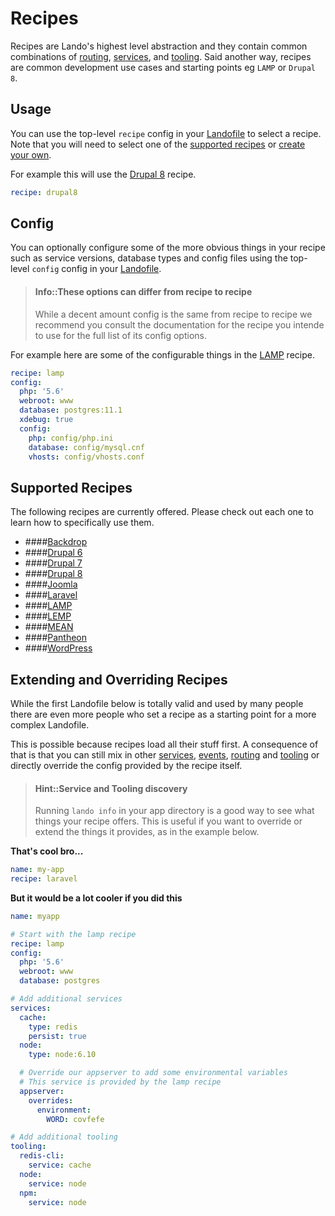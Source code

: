 Recipes
=======

Recipes are Lando's highest level abstraction and they contain common combinations of [routing](./proxy.md), [services](./services.md), and [tooling](./tooling.md). Said another way, recipes are common development use cases and starting points eg `LAMP` or `Drupal 8`.

Usage
-----

You can use the top-level `recipe` config in your [Landofile](./lando.yml) to select a recipe. Note that you will need to select one of the [supported recipes](#supported-recipes) or [create your own](./../dev/plugins.md).

For example this will use the [Drupal 8](./../tutorials/drupal8.md) recipe.

```yaml
recipe: drupal8
```

Config
------

You can optionally configure some of the more obvious things in your recipe such as service versions, database types and config files using the top-level `config` config in your [Landofile](./lando.yml).

> #### Info::These options can differ from recipe to recipe
>
> While a decent amount config is the same from recipe to recipe we recommend you consult the documentation for the recipe you intende to use for the full list of its config options.

For example here are some of the configurable things in the [LAMP](./../tutorials/lamp.md) recipe.

```yml
recipe: lamp
config:
  php: '5.6'
  webroot: www
  database: postgres:11.1
  xdebug: true
  config:
    php: config/php.ini
    database: config/mysql.cnf
    vhosts: config/vhosts.conf
```

Supported Recipes
-----------------

The following recipes are currently offered. Please check out each one to learn how to specifically use them.

*   ####[Backdrop](./../tutorials/backdrop.md)
*   ####[Drupal 6](./../tutorials/drupal6.md)
*   ####[Drupal 7](./../tutorials/drupal7.md)
*   ####[Drupal 8](./../tutorials/drupal8.md)
*   ####[Joomla](./../tutorials/joomla.md)
*   ####[Laravel](./../tutorials/laravel.md)
*   ####[LAMP](./../tutorials/lamp.md)
*   ####[LEMP](./../tutorials/lemp.md)
*   ####[MEAN](./../tutorials/mean.md)
*   ####[Pantheon](./../tutorials/pantheon.md)
*   ####[WordPress](./../tutorials/wordpress.md)

Extending and Overriding Recipes
--------------------------------

While the first Landofile below is totally valid and used by many people there are even more people who set a recipe as a starting point for a more complex Landofile.

This is possible because recipes load all their stuff first. A consequence of that is that you can still mix in other [services](./services.md), [events](./services.md), [routing](./proxy.md) and [tooling](./tooling.md) or directly override the config provided by the recipe itself.

> #### Hint::Service and Tooling discovery
>
> Running `lando info` in your app directory is a good way to see what things your recipe offers. This is useful if you want to override or extend the things it provides, as in the example below.

**That's cool bro...**

```yaml
name: my-app
recipe: laravel
```

**But it would be a lot cooler if you did this**

```yaml
name: myapp

# Start with the lamp recipe
recipe: lamp
config:
  php: '5.6'
  webroot: www
  database: postgres

# Add additional services
services:
  cache:
    type: redis
    persist: true
  node:
    type: node:6.10

  # Override our appserver to add some environmental variables
  # This service is provided by the lamp recipe
  appserver:
    overrides:
      environment:
        WORD: covfefe

# Add additional tooling
tooling:
  redis-cli:
    service: cache
  node:
    service: node
  npm:
    service: node
```

